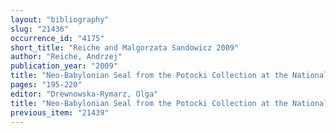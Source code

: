 ```yaml
---
layout: "bibliography"
slug: "21436"
occurrence_id: "4175"
short_title: "Reiche and Malgorzata Sandowicz 2009"
author: "Reiche, Andrzej"
publication_year: "2009"
title: "Neo-Babylonian Seal from the Potocki Collection at the National Museum in Warsaw"
pages: "195-220"
editor: "Drewnowska-Rymarz, Olga"
title: "Neo-Babylonian Seal from the Potocki Collection at the National Museum in Warsaw"
previous_item: "21439"
---
```

